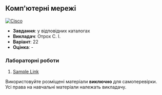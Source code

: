 ## Комп'ютерні мережі

[![Cisco](https://img.shields.io/badge/Cisco-162F53?style=for-the-badge&logo=cisco&logoColor=white)](#)

- **Завдання**: у відповідних каталогах
- **Викладач**: Отрох С. І.
- **Варіант**: 22 
- **Оцінка**: -

### Лабораторні роботи
  1. [Sample Link](#)

Використовуйте розміщені матеріали **виключно** для самоперевірки. <br>
Усі права на навчальні матеріали належать викладачу.